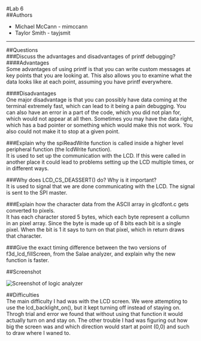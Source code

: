 #Lab 6  
##Authors  
* Michael McCann - mimccann
* Taylor Smith   - tayjsmit   
---  
##Questions  
###Discuss the advantages and disadvantages of printf debugging?  
####Advantages   
Some advantages of using printf is that you can write custom messages at key points that you are looking at.  This also allows you to examine what the data looks like at each point, assuming you have printf everywhere.

####Disadvantages   
One major disadvantage is that you can possibly have data coming at the terminal extremely fast, which can lead to it being a pain debugging.  You can also have an error in a part of the code, which you did not plan for, which would not appear at all then.  Sometimes you may have the data right, which has a bad pointer or something which would make this not work.  You also could not make it to stop at a given point.

###Explain why the spiReadWrite function is called inside a higher level peripheral function (the lcdWrite function).   
It is used to set up the communication with the LCD.  If this were called in another place it could lead to problems setting up the LCD multiple times, or in different ways.

###Why does LCD_CS_DEASSERT() do? Why is it important?   
It is used to signal that we are done communicating with the LCD.  The signal is sent to the SPI master.

###Explain how the character data from the ASCII array in glcdfont.c gets converted to pixels.   
It has each character stored 5 bytes, which each byte represent a collumn in an pixel array.  Since the byte is made up of 8 bits each bit is a single pixel.  When the bit is 1 it says to turn on that pixel, which in return draws that character.

###Give the exact timing difference between the two versions of f3d_lcd_fillScreen, from the Salae analyzer, and explain why the new function is faster.   


##Screenshot

![Screenshot of logic analyzer](https://github.iu.edu/mimccann/CS-Spring2017/blob/master/lab6/screenshot.png?raw=true)

##Difficulties  
The main difficulty I had was with the LCD screen.  We were attempting to use the lcd_backlight_on(), but it kept turning off instead of staying on.  Throgh trial and error we found that without using that function it would actually turn on and stay on.  The other trouble I had was figuring out how big the screen was and which direction would start at point (0,0) and such to draw where I waned to.